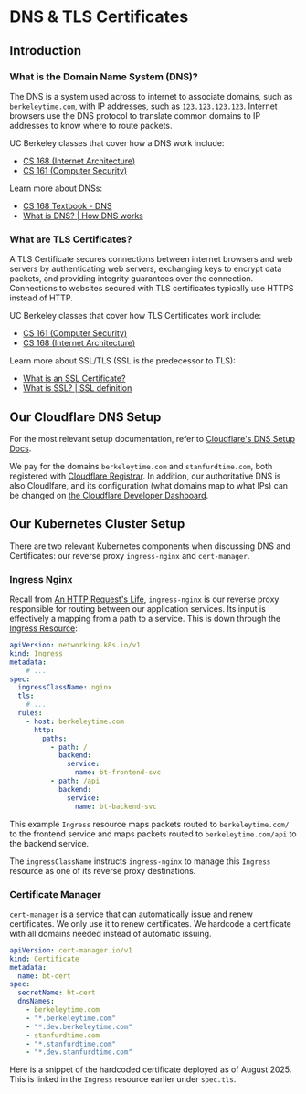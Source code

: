 # DNS & TLS Certificates

<!-- toc -->

## Introduction
### What is the Domain Name System (DNS)?

The DNS is a system used across to internet to associate domains, such as `berkeleytime.com`, with IP addresses, such as `123.123.123.123`. Internet browsers use the DNS protocol to translate common domains to IP addresses to know where to route packets.

UC Berkeley classes that cover how a DNS work include:
- [CS 168 (Internet Architecture)](https://www2.eecs.berkeley.edu/Courses/CS168/)
- [CS 161 (Computer Security)](https://www2.eecs.berkeley.edu/Courses/CS161/)

Learn more about DNSs:
- [CS 168 Textbook - DNS](https://textbook.cs168.io/applications/dns.html)
- [What is DNS? | How DNS works](https://www.cloudflare.com/learning/dns/what-is-dns/)

### What are TLS Certificates?

A TLS Certificate secures connections between internet browsers and web servers by authenticating web servers, exchanging keys to encrypt data packets, and providing integrity guarantees over the connection. Connections to websites secured with TLS certificates typically use HTTPS instead of HTTP.

UC Berkeley classes that cover how TLS Certificates work include:
- [CS 161 (Computer Security)](https://www2.eecs.berkeley.edu/Courses/CS161/)
- [CS 168 (Internet Architecture)](https://www2.eecs.berkeley.edu/Courses/CS168/)

Learn more about SSL/TLS (SSL is the predecessor to TLS):
- [What is an SSL Certificate?](https://www.cloudflare.com/learning/ssl/what-is-an-ssl-certificate/)
- [What is SSL? | SSL definition](https://www.cloudflare.com/learning/ssl/what-is-ssl/)

## Our Cloudflare DNS Setup

For the most relevant setup documentation, refer to [Cloudflare's DNS Setup Docs](https://developers.cloudflare.com/dns/).

We pay for the domains `berkeleytime.com` and `stanfurdtime.com`, both registered with [Cloudflare Registrar](https://www.cloudflare.com/products/registrar/). In addition, our authoritative DNS is also Cloudlfare, and its configuration (what domains map to what IPs) can be changed on [the Cloudflare Developer Dashboard](https://dash.cloudflare.com/).

## Our Kubernetes Cluster Setup

There are two relevant Kubernetes components when discussing DNS and Certificates: our reverse proxy `ingress-nginx` and `cert-manager`.

### Ingress Nginx

Recall from [An HTTP Request's Life](./onboarding.md#an-http-requests-life), `ingress-nginx` is our reverse proxy responsible for routing between our application services. Its input is effectively a mapping from a path to a service. This is down through the [Ingress Resource](https://kubernetes.io/docs/concepts/services-networking/ingress/):

```yaml
apiVersion: networking.k8s.io/v1
kind: Ingress
metadata:
    # ...
spec:
  ingressClassName: nginx
  tls:
    # ...
  rules:
    - host: berkeleytime.com
      http:
        paths:
          - path: /
            backend:
              service:
                name: bt-frontend-svc
          - path: /api
            backend:
              service:
                name: bt-backend-svc
```

This example `Ingress` resource maps packets routed to `berkeleytime.com/` to the frontend service and maps packets routed to `berkeleytime.com/api` to the backend service.

The `ingressClassName` instructs `ingress-nginx` to manage this `Ingress` resource as one of its reverse proxy destinations.


### Certificate Manager

`cert-manager` is a service that can automatically issue and renew certificates. We only use it to renew certificates. We hardcode a certificate with all domains needed instead of automatic issuing.

```yaml
apiVersion: cert-manager.io/v1
kind: Certificate
metadata:
  name: bt-cert
spec:
  secretName: bt-cert
  dnsNames:
    - berkeleytime.com
    - "*.berkeleytime.com"
    - "*.dev.berkeleytime.com"
    - stanfurdtime.com
    - "*.stanfurdtime.com"
    - "*.dev.stanfurdtime.com"
```

Here is a snippet of the hardcoded certificate deployed as of August 2025. This is linked in the `Ingress` resource earlier under `spec.tls`.
